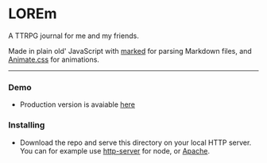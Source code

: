 # LOREm

A TTRPG journal for me and my friends.

Made in plain old' JavaScript with [marked](https://marked.js.org/) for parsing Markdown files, and [Animate.css](https://animate.style/) for animations.

---

### Demo

- Production version is avaiable [here](https://swagnar.github.io/LOREm/)

### Installing

- Download the repo and serve this directory on your local HTTP server. You can for example use [http-server](https://www.npmjs.com/package/http-server) for node, or [Apache](https://apache.org/).
